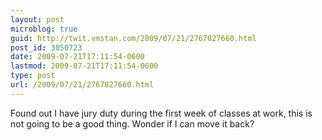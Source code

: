 ```yaml
---
layout: post
microblog: true
guid: http://twit.vmstan.com/2009/07/21/2767027660.html
post_id: 3050723
date: 2009-07-21T17:11:54-0600
lastmod: 2009-07-21T17:11:54-0600
type: post
url: /2009/07/21/2767027660.html
---
```

Found out I have jury duty during the first week of classes at work, this is not going to be a good thing.  Wonder if I can move it back?
